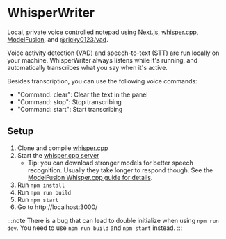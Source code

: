 # WhisperWriter

Local, private voice controlled notepad using [Next.js](https://nextjs.org/), [whisper.cpp](https://github.com/ggerganov/whisper.cpp), [ModelFusion](https://github.com/lgrammel/modelfusion), and [@ricky0123/vad](https://github.com/ricky0123/vad).

Voice activity detection (VAD) and speech-to-text (STT) are run locally on your machine. WhisperWriter always listens while it's running, and automatically transcribes what you say when it's active.

Besides transcription, you can use the following voice commands:

- "Command: clear": Clear the text in the panel
- "Command: stop": Stop transcribing
- "Command: start": Start transcribing

## Setup

1. Clone and compile [whisper.cpp](https://github.com/ggerganov/whisper.cpp#quick-start)
1. Start the [whisper.cpp server](https://github.com/ggerganov/whisper.cpp/tree/master/examples/server)
   - Tip: you can download stronger models for better speech recognition. Usually they take longer to respond though. See the [ModelFusion Whisper.cpp guide for details](https://modelfusion.dev/integration/model-provider/whispercpp).
1. Run `npm install`
1. Run `npm run build`
1. Run `npm start`
1. Go to http://localhost:3000/

:::note
There is a bug that can lead to double initialize when using `npm run dev`. You need to use `npm run build` and `npm start` instead.
:::
